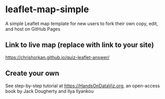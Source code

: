 # leaflet-map-simple
A simple Leaflet map template for new users to fork their own copy, edit, and host on GitHub Pages

## Link to live map (replace with link to your site)
https://chrishorkan.github.io/quiz-leaflet-answer/

## Create your own
See step-by-step tutorial at https://HandsOnDataViz.org, an open-access book by Jack Dougherty and Ilya Ilyankou
